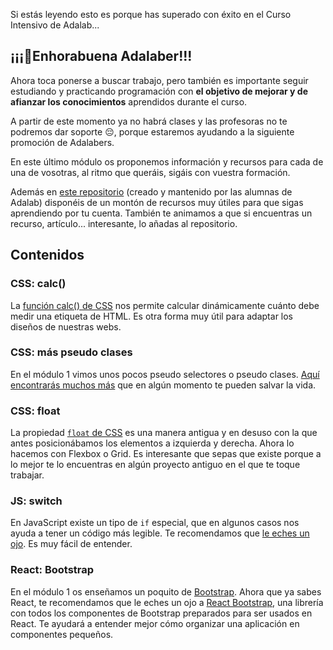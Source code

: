 Si estás leyendo esto es porque has superado con éxito en el Curso Intensivo de Adalab...

## ¡¡¡🎉Enhorabuena Adalaber!!!

Ahora toca ponerse a buscar trabajo, pero también es importante seguir estudiando y practicando programación con **el objetivo de mejorar y de afianzar los conocimientos** aprendidos durante el curso.

A partir de este momento ya no habrá clases y las profesoras no te podremos dar soporte 😔, porque estaremos ayudando a la siguiente promoción de Adalabers.

En este último módulo os proponemos información y recursos para cada de una de vosotras, al ritmo que queráis, sigáis con vuestra formación.

Además en [este repositorio](https://github.com/Adalab/recursos-de-las-alumnas) (creado y mantenido por las alumnas de Adalab) disponéis de un montón de recursos muy útiles para que sigas aprendiendo por tu cuenta. También te animamos a que si encuentras un recurso, artículo... interesante, lo añadas al repositorio.

## Contenidos

### CSS: calc()

La [función calc() de CSS](https://developer.mozilla.org/es/docs/Web/CSS/calc() ) nos permite calcular dinámicamente cuánto debe medir una etiqueta de HTML. Es otra forma muy útil para adaptar los diseños de nuestras webs.

### CSS: más pseudo clases

En el módulo 1 vimos unos pocos pseudo selectores o pseudo clases. [Aquí encontrarás muchos más](https://developer.mozilla.org/es/docs/Web/CSS/Pseudo-classes) que en algún momento te pueden salvar la vida.

### CSS: float

La propiedad [`float` de CSS](https://developer.mozilla.org/es/docs/Web/CSS/float) es una manera antigua y en desuso con la que antes posicionábamos los elementos a izquierda y derecha. Ahora lo hacemos con Flexbox o Grid. Es interesante que sepas que existe porque a lo mejor te lo encuentras en algún proyecto antiguo en el que te toque trabajar.

### JS: switch

En JavaScript existe un tipo de `if` especial, que en algunos casos nos ayuda a tener un código más legible. Te recomendamos que [le eches un ojo](https://developer.mozilla.org/es/docs/Web/JavaScript/Referencia/Sentencias/switch). Es muy fácil de entender.

### React: Bootstrap

En el módulo 1 os enseñamos un poquito de [Bootstrap](https://getbootstrap.com/). Ahora que ya sabes React, te recomendamos que le eches un ojo a [React Bootstrap](https://react-bootstrap.github.io/), una librería con todos los componentes de Bootstrap preparados para ser usados en React. Te ayudará a entender mejor cómo organizar una aplicación en componentes pequeños.